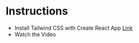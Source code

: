 # Instructions

- Install Tailwind CSS with Create React App [Link](https://tailwindcss.com/docs/guides/create-react-app)
- Watch the Video

